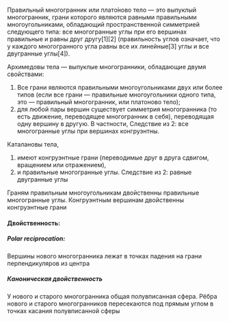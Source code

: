 Правильный многогранник или плато́ново тело — это выпуклый многогранник, грани которого являются равными правильными многоугольниками, обладающий пространственной симметрией следующего типа: все многогранные углы при его вершинах правильные и равны друг другу[1][2] (правильность углов означает, что у каждого многогранного угла равны все их линейные[3] углы и все двугранные углы[4]).


Архимедовы тела — выпуклые многогранники, обладающие двумя свойствами:

1. Все грани являются правильными многоугольниками двух или более типов (если все грани — правильные многоугольники одного типа, это — правильный многогранник, или платоново тело);
2. для любой пары вершин существует симметрия многогранника (то есть движение, переводящее многогранник в себя), переводящая одну вершину в другую. В частности,
Следствие из 2: все многогранные углы при вершинах конгруэнтны.

Каталановы тела, 
1. имеют конгруэнтные грани (переводимые друг в друга сдвигом, вращением или отражением), 
2. и правильные многогранные углы.
Следствие из 2: равные двугранные углы 

Граням правильным многоугольникам двойственны правильные многогранные углы.
Конгруэнтным вершинам двойственны конгруэнтные грани

#### Двойственность: ####
##### Polar reciprocation: #####
Вершины нового многогранника лежат в точках падения на грани перпендикуляров из центра

##### Каноническая двойственность #####
У нового и старого многогранника общая полувписанная сфера.
Рёбра нового и старого многогранников пересекаются под прямым углом в точках касания полувписанной сферы